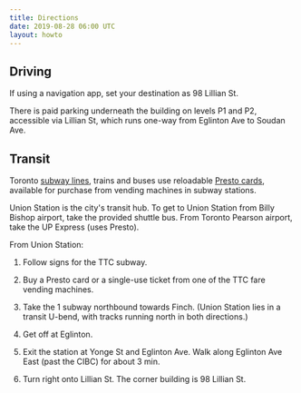 ```yaml
---
title: Directions
date: 2019-08-28 06:00 UTC
layout: howto
---
```


## Driving

If using a navigation app, set your destination as <span class="signage">98
Lillian St</span>.

There is paid parking underneath the building on levels P1 and P2, accessible
via Lillian St, which runs one-way from Eglinton Ave to Soudan Ave.

## Transit

Toronto [subway lines], trains and buses use reloadable [Presto cards], available
for purchase from vending machines in subway stations.

[subway lines]: https://www.ttc.ca/routes-and-schedules
[Presto cards]: https://www.prestocard.ca/

Union Station is the city's transit hub. To get to Union Station from Billy
Bishop airport, take the provided shuttle bus. From Toronto Pearson airport,
take the UP Express (uses Presto).

From Union Station:

1. Follow signs for the TTC subway.

1. Buy a Presto card or a single-use ticket from one of the TTC fare vending
   machines.

1. Take the <span class="signage signage--subway">1</span> subway northbound
   towards Finch. (Union Station lies in a transit U-bend, with tracks running
   north in both directions.)    

1. Get off at <span class="signage">Eglinton</span>.

1. Exit the station at Yonge St and Eglinton Ave. Walk along Eglinton Ave East
   (past the CIBC) for about 3 min.

1. Turn right onto <span class="signage">Lillian St</span>. The corner building
   is 98 Lillian St.
